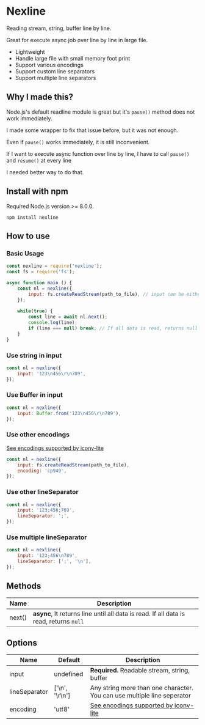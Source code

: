 # Nexline
Reading stream, string, buffer line by line.

Great for execute async job over line by line in large file.

* Lightweight
* Handle large file with small memory foot print
* Support various encodings
* Support custom line separators
* Support multiple line separators

## Why I made this?
Node.js's default readline module is great but it's `pause()` method does not work immediately.

I made some wrapper to fix that issue before, but it was not enough.

Even if `pause()` works immediately, it is still inconvenient.

If I want to execute async function over line by line, I have to call `pause()` and `resume()` at every line 

I needed better way to do that.

## Install with npm
Required Node.js version >= 8.0.0.
```
npm install nexline
```
 
## How to use
### Basic Usage
```js
const nexline = require('nexline');
const fs = require('fs');

async function main () {
	const nl = nexline({
		input: fs.createReadStream(path_to_file), // input can be either string and readable stream 
	});
	
	while(true) {
		const line = await nl.next();
		console.log(line);
		if (line === null) break; // If all data is read, returns null
	}
}
```

### Use string in input
```js
const nl = nexline({
	input: '123\n456\r\n789', 
});
```

### Use Buffer in input
```js
const nl = nexline({
	input: Buffer.from('123\n456\r\n789'),
});
```

### Use other encodings
[See encodings supported by iconv-lite](https://github.com/ashtuchkin/iconv-lite/wiki/Supported-Encodings)
```js
const nl = nexline({
	input: fs.createReadStream(path_to_file), 
	encoding: 'cp949',
});
```

### Use other lineSeparator
```js
const nl = nexline({
	input: '123;456;789', 
	lineSeparator: ';',
});
```

### Use multiple lineSeparator
```js
const nl = nexline({
	input: '123;456\n789', 
	lineSeparator: [';', '\n'],
});
```

## Methods
| Name          |  Description    |
| ------------- | --------------- |
| next()        | **async**, It returns line until all data is read. If all data is read, returns `null`  |

## Options
| Name          | Default                     |  Description    |
| ------------- | --------------------------- | --------------- |
| input         | undefined                   | **Required.** Readable stream, string, buffer |
| lineSeparator | \['\n', '\r\n'\]            | Any string more than one character. You can use multiple line seperator |
| encoding      | 'utf8'                      | [See encodings supported by iconv-lite](https://github.com/ashtuchkin/iconv-lite/wiki/Supported-Encodings) |